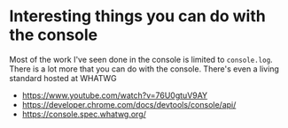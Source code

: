 # Interesting things you can do with the console

Most of the work I've seen done in the console is limited to `console.log`. There is a lot more that you can do with the console. There's even a living standard hosted at WHATWG

* <https://www.youtube.com/watch?v=76U0gtuV9AY>
* <https://developer.chrome.com/docs/devtools/console/api/>
* <https://console.spec.whatwg.org/>
